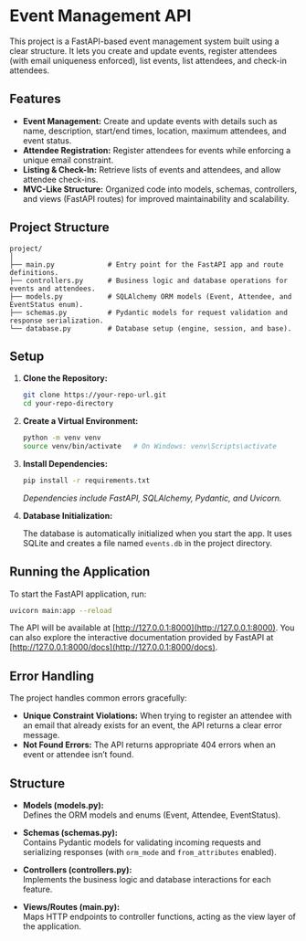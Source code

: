 # Event Management API

This project is a FastAPI-based event management system built using a clear structure. It lets you create and update events, register attendees (with email uniqueness enforced), list events, list attendees, and check-in attendees.

## Features

- **Event Management:** Create and update events with details such as name, description, start/end times, location, maximum attendees, and event status.
- **Attendee Registration:** Register attendees for events while enforcing a unique email constraint.
- **Listing & Check-In:** Retrieve lists of events and attendees, and allow attendee check-ins.
- **MVC-Like Structure:** Organized code into models, schemas, controllers, and views (FastAPI routes) for improved maintainability and scalability.

## Project Structure

```
project/
│
├── main.py             # Entry point for the FastAPI app and route definitions.
├── controllers.py      # Business logic and database operations for events and attendees.
├── models.py           # SQLAlchemy ORM models (Event, Attendee, and EventStatus enum).
├── schemas.py          # Pydantic models for request validation and response serialization.
└── database.py         # Database setup (engine, session, and base).
```

## Setup

1. **Clone the Repository:**

   ```bash
   git clone https://your-repo-url.git
   cd your-repo-directory
   ```

2. **Create a Virtual Environment:**

   ```bash
   python -m venv venv
   source venv/bin/activate   # On Windows: venv\Scripts\activate
   ```

3. **Install Dependencies:**

   ```bash
   pip install -r requirements.txt
   ```

   *Dependencies include FastAPI, SQLAlchemy, Pydantic, and Uvicorn.*

4. **Database Initialization:**

   The database is automatically initialized when you start the app. It uses SQLite and creates a file named `events.db` in the project directory.

## Running the Application

To start the FastAPI application, run:

```bash
uvicorn main:app --reload
```

The API will be available at [http://127.0.0.1:8000](http://127.0.0.1:8000). You can also explore the interactive documentation provided by FastAPI at [http://127.0.0.1:8000/docs](http://127.0.0.1:8000/docs).

## Error Handling

The project handles common errors gracefully:
- **Unique Constraint Violations:** When trying to register an attendee with an email that already exists for an event, the API returns a clear error message.
- **Not Found Errors:** The API returns appropriate 404 errors when an event or attendee isn’t found.

## Structure

- **Models (models.py):**  
  Defines the ORM models and enums (Event, Attendee, EventStatus).

- **Schemas (schemas.py):**  
  Contains Pydantic models for validating incoming requests and serializing responses (with `orm_mode` and `from_attributes` enabled).

- **Controllers (controllers.py):**  
  Implements the business logic and database interactions for each feature.

- **Views/Routes (main.py):**  
  Maps HTTP endpoints to controller functions, acting as the view layer of the application.

